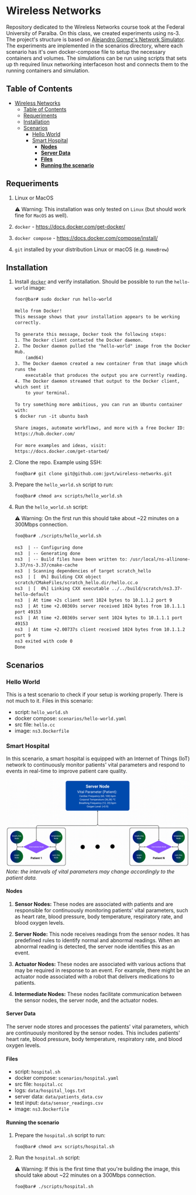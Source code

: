 # Wireless Networks

Repository dedicated to the Wireless Networks course took at the Federal University of Paraíba. On this class, we created experiments using ns-3. The project's structure is based on [Alejandro Gomez's Network Simulator](https://github.com/alejandrogomez314/network-simulator). The experiments are implemented in the scenarios directory, where each scenario has it's own docker-compose file to setup the necessary containers and volumes. The simulations can be run using scripts that sets up th required linux networking interfaceson host and connects them to the running containers and simulation.

## Table of Contents
- [Wireless Networks](#wireless-networks)
  - [Table of Contents](#table-of-contents)
  - [Requeriments](#requeriments)
  - [Installation](#installation)
  - [Scenarios](#scenarios)
    - [Hello World](#hello-world)
    - [Smart Hospital](#smart-hospital)
      - [**Nodes**](#nodes)
      - [**Server Data**](#server-data)
      - [**Files**](#files)
      - [**Running the scenario**](#running-the-scenario)

## Requeriments

1. Linux or MacOS
   
   :warning: Warning: This installation was only tested on `Linux` (but should work fine for `MacOS` as well).

2. `docker` -  https://docs.docker.com/get-docker/

3. `docker compose` -  https://docs.docker.com/compose/install/

4. `git` installed by your distribution Linux or macOS (e.g. `HomeBrew`)

## Installation

1. Install [`docker`](https://docs.docker.com/get-docker/) and verify installation. Should be possible to run the `hello-world` image:

    ```console
    foor@bar# sudo docker run hello-world

    Hello from Docker!
    This message shows that your installation appears to be working correctly.

    To generate this message, Docker took the following steps:
    1. The Docker client contacted the Docker daemon.
    2. The Docker daemon pulled the "hello-world" image from the Docker Hub.
        (amd64)
    3. The Docker daemon created a new container from that image which runs the
        executable that produces the output you are currently reading.
    4. The Docker daemon streamed that output to the Docker client, which sent it
        to your terminal.

    To try something more ambitious, you can run an Ubuntu container with:
    $ docker run -it ubuntu bash

    Share images, automate workflows, and more with a free Docker ID:
    https://hub.docker.com/

    For more examples and ideas, visit:
    https://docs.docker.com/get-started/
    ```

2. Clone the repo. Example using SSH:

    ```console
    foo@bar# git clone git@github.com:jpvt/wireless-networks.git
    ```

3. Prepare the `hello_world.sh` script to run:

    ```console
    foo@bar# chmod a+x scripts/hello_world.sh
    ```

4. Run the `hello_world.sh`  script:

    :warning: Warning: On the first run this should take about ~22 minutes on a 300Mbps connection.

    ```console
    foo@bar# ./scripts/hello_world.sh

    ns3  | -- Configuring done
    ns3  | -- Generating done
    ns3  | -- Build files have been written to: /usr/local/ns-allinone-3.37/ns-3.37/cmake-cache
    ns3  | Scanning dependencies of target scratch_hello
    ns3  | [  0%] Building CXX object scratch/CMakeFiles/scratch_hello.dir/hello.cc.o
    ns3  | [  0%] Linking CXX executable ../../build/scratch/ns3.37-hello-default
    ns3  | At time +2s client sent 1024 bytes to 10.1.1.2 port 9
    ns3  | At time +2.00369s server received 1024 bytes from 10.1.1.1 port 49153
    ns3  | At time +2.00369s server sent 1024 bytes to 10.1.1.1 port 49153
    ns3  | At time +2.00737s client received 1024 bytes from 10.1.1.2 port 9
    ns3 exited with code 0
    Done
    ```

## Scenarios

### Hello World

This is a test scenario to check if your setup is working properly. There is not much to it. Files in this scenario:

- script: `hello_world.sh`
- docker compose: `scenarios/hello-world.yaml`
- src file: `hello.cc`
- image: `ns3.Dockerfile`

### Smart Hospital

In this scenario, a smart hospital is equipped with an Internet of Things (IoT) network to continuously monitor patients' vital parameters and respond to events in real-time to improve patient care quality.

![Smart Hospital Scenario](assets/smartHospitalScenario.png)
*Note: the intervals of vital parameters may change accordingly to the patient data.*

#### **Nodes**

1. **Sensor Nodes:** These nodes are associated with patients and are responsible for continuously monitoring patients' vital parameters, such as heart rate, blood pressure, body temperature, respiratory rate, and blood oxygen levels.

2. **Server Node:** This node receives readings from the sensor nodes. It has predefined rules to identify normal and abnormal readings. When an abnormal reading is detected, the server node identifies this as an event.

3. **Actuator Nodes:** These nodes are associated with various actions that may be required in response to an event. For example, there might be an actuator node associated with a robot that delivers medications to patients.

4. **Intermediate Nodes:** These nodes facilitate communication between the sensor nodes, the server node, and the actuator nodes.

#### **Server Data**

The server node stores and processes the patients' vital parameters, which are continuously monitored by the sensor nodes. This includes patients' heart rate, blood pressure, body temperature, respiratory rate, and blood oxygen levels.

#### **Files**

- script: `hospital.sh`
- docker compose: `scenarios/hospital.yaml`
- src file: `hospital.cc`
- logs: `data/hospital_logs.txt`
- server data: `data/patients_data.csv`
- test input: `data/sensor_readings.csv`
- image: `ns3.Dockerfile` 

#### **Running the scenario**

1. Prepare the `hospital.sh` script to run:

    ```console
    foo@bar# chmod a+x scripts/hospital.sh
    ```

2. Run the `hospital.sh`  script:

    :warning: Warning: If this is the first time that you're building the image, this should take about ~22 minutes on a 300Mbps connection.

    ```console
    foo@bar# ./scripts/hospital.sh
    ```